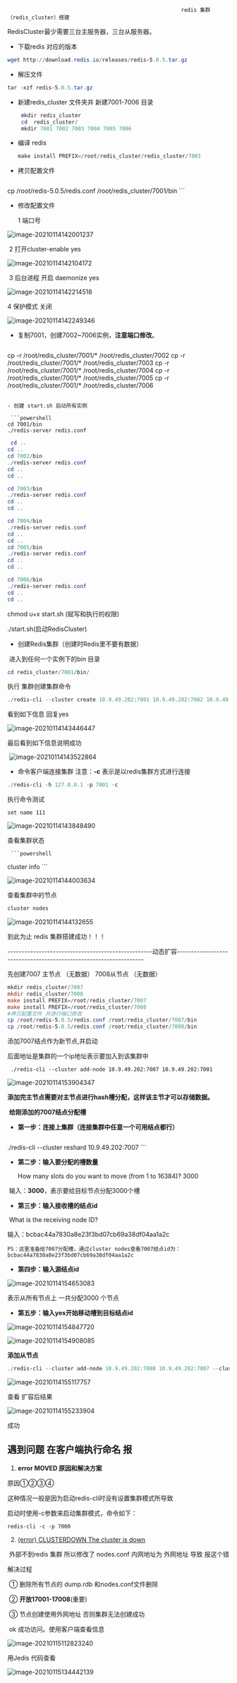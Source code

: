                                                            redis 集群（redis_cluster）搭建



RedisCluster最少需要三台主服务器，三台从服务器。 

- 下载redis 对应的版本

``` powershell
wget http://download.redis.io/releases/redis-5.0.5.tar.gz
```

-  解压文件

  ```powershell
  tar -xzf redis-5.0.5.tar.gz
  ```

   - 新建redis_cluster 文件夹并 新建7001-7006 目录

     ``` powershell
      mkdir redis_cluster
      cd  redis_cluster/ 
      mkdir 7001 7002 7003 7004 7005 7006
     ```

- 编译 redis 

  ```powershell
  make install PREFIX=/root/redis_cluster/redis_cluster/7001
  ```

- 拷贝配置文件

     ```
cp /root/redis-5.0.5/redis.conf /root/redis_cluster/7001/bin
     ```

-  修改配置文件

     1 端口号

  ![image-20210114142001237](https://gitee.com/adc123321/blog_img/raw/master/image/202101/14/142002-14345.png)

​       2  打开cluster-enable yes

![image-20210114142104172](https://gitee.com/adc123321/blog_img/raw/master/image/202101/14/142104-78557.png)

​    3  后台进程 开启  daemonize yes

![image-20210114142214518](https://gitee.com/adc123321/blog_img/raw/master/image/202101/14/142214-366898.png)

   4   保护模式 关闭

![image-20210114142249346](https://gitee.com/adc123321/blog_img/raw/master/image/202101/15/133752-642747.png)

- 复制7001，创建7002~7006实例，**注意端口修改**。

  ```
cp -r /root/redis_cluster/7001/* /root/redis_cluster/7002
cp -r /root/redis_cluster/7001/* /root/redis_cluster/7003 
cp -r /root/redis_cluster/7001/* /root/redis_cluster/7004 
cp -r /root/redis_cluster/7001/* /root/redis_cluster/7005 
cp -r /root/redis_cluster/7001/* /root/redis_cluster/7006
  ```

- 创建 start.sh 启动所有实例

   ```powershell
  cd 7001/bin
  ./redis-server redis.conf
  ```

```powershell
 cd ..
cd ..
cd 7002/bin
./redis-server redis.conf
cd ..
cd ..

cd 7003/bin
./redis-server redis.conf
cd ..
cd ..

cd 7004/bin
./redis-server redis.conf
cd ..
cd ..
cd 7005/bin
./redis-server redis.conf
cd ..
cd ..

cd 7006/bin
./redis-server redis.conf
cd ..
cd ..
```

  chmod u+x start.sh (赋写和执行的权限) 

 ./start.sh(启动RedisCluster)

- 创建Redis集群（创建时Redis里不要有数据）

​         进入到任何一个实例下的bin 目录

```powershell
cd redis_cluster/7001/bin/
```

 执行 集群创建集群命令

```powershell
./redis-cli --cluster create 10.9.49.202:7001 10.9.49.202:7002 10.9.49.202:7003 10.9.49.202:7004 10.9.49.202:7005 10.9.49.202:7006 --cluster-replicas 1
```

 看到如下信息 回复yes



![image-20210114143446447](https://gitee.com/adc123321/blog_img/raw/master/image/202101/14/143447-961623.png)

  最后看到如下信息说明成功

​            ![image-20210114143522864](https://gitee.com/adc123321/blog_img/raw/master/image/202101/14/143522-36593.png)

- 命令客户端连接集群  注意：**-c** 表示是以redis集群方式进行连接

```powershell
./redis-cli -h 127.0.0.1 -p 7001 -c
```

   执行命令测试

   ```
 set name 111 
   ```

![image-20210114143848490](https://gitee.com/adc123321/blog_img/raw/master/image/202101/14/143849-230533.png)

查看集群状态

     ```powershell
 cluster info 
     ```

![image-20210114144003634](https://gitee.com/adc123321/blog_img/raw/master/image/202101/14/144006-851450.png)

查看集群中的节点

```powershell
cluster nodes
```

![image-20210114144132655](https://gitee.com/adc123321/blog_img/raw/master/image/202101/14/144133-335819.png)

 到此为止   redis 集群搭建成功！！！

​                 ---------------------------------------------------动态扩容------------------------------------------------------------------

先创建7007 主节点 （无数据） 7008从节点 （无数据）

```powershell
mkdir redis_cluster/7007
mkdir redis_cluster/7008
make install PREFIX=/root/redis_cluster/7007
make install PREFIX=/root/redis_cluster/7008
#拷贝配置文件 并进行端口修改
cp /root/redis-5.0.5/redis.conf /root/redis_cluster/7007/bin
cp /root/redis-5.0.5/redis.conf /root/redis_cluster/7008/bin
```

添加7007结点作为新节点,并启动

   后面地址是集群的一个ip地址表示要加入到该集群中

```
 ./redis-cli --cluster add-node 10.9.49.202:7007 10.9.49.202:7001
```

![image-20210114153904347](https://gitee.com/adc123321/blog_img/raw/master/image/202101/14/153905-774723.png) 

​           **添加完主节点需要对主节点进行hash槽分配，这样该主节才可以存储数据。**

​           **给刚添加的7007结点分配槽**

- ​    **第一步：连接上集群（连接集群中任意一个可用结点都行）**

    ```powershell
 ./redis-cli --cluster reshard 10.9.49.202:7007
    ```

- **第二步：输入要分配的槽数量**

   How many slots do you want to move (from 1 to 16384)? 3000

​     输入：**3000**，表示要给目标节点分配3000个槽

- **第三步：输入接收槽的结点id**

​          What is the receiving node ID?

输入：bcbac44a7830a8e23f3bd07cb69a38df04aa1a2c

```
PS：这里准备给7007分配槽，通过cluster nodes查看7007结点id为：
bcbac44a7830a8e23f3bd07cb69a38df04aa1a2c
```

- **第四步：输入源结点id**

![image-20210114154653083](https://gitee.com/adc123321/blog_img/raw/master/image/202101/14/154653-638862.png)

  表示从所有节点上 一共分配3000 个节点

- **第五步：输入yes开始移动槽到目标结点id**

![image-20210114154847720](https://gitee.com/adc123321/blog_img/raw/master/image/202101/14/154848-182152.png)



![image-20210114154908085](https://gitee.com/adc123321/blog_img/raw/master/image/202101/14/154908-348436.png)





  **添加从节点**

```powershell
./redis-cli --cluster add-node 10.9.49.202:7008 10.9.49.202:7007 --cluster-slave --cluster-master-id  bcbac44a7830a8e23f3bd07cb69a38df04aa1a2c
```



![image-20210114155117757](https://gitee.com/adc123321/blog_img/raw/master/image/202101/14/155118-982584.png)

 查看 扩容后结果

![image-20210114155233904](https://gitee.com/adc123321/blog_img/raw/master/image/202101/14/155234-192808.png)

   成功

  ##  遇到问题 在客户端执行命名 报 

1. **error MOVED 原因和解决方案**

 原因①②③④

这种情况一般是因为启动redis-cli时没有设置集群模式所导致

启动时使用-c参数来启动集群模式，命令如下：

```
redis-cli -c -p 7000
```

2.  [(error) CLUSTERDOWN The cluster is down](https://www.cnblogs.com/enjoyjava/p/11361127.html)

​       外部不到redis 集群 所以修改了 nodes.conf  内网地址为 外网地址 导致  报这个错

解决过程   

​    ① 删除所有节点的 dump.rdb 和nodes.conf文件删除  

​     ②   **开放17001-17008**(重要)

​    ③ 节点创建使用外网地址     否则集群无法创建成功

​       ok 成功访问。使用客户端查看信息 

![image-20210115112823240](https://gitee.com/adc123321/blog_img/raw/master/image/202101/15/112824-690646.png)

   用Jedis 代码查看   


![image-20210115134442139](https://gitee.com/adc123321/blog_img/raw/master/image/202101/15/134443-257713.png)

